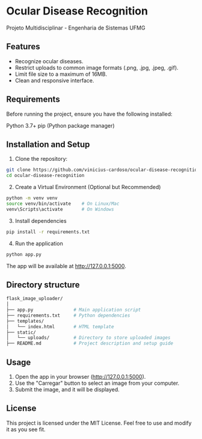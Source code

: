 # Ocular Disease Recognition

Projeto Multidisciplinar - Engenharia de Sistemas UFMG

## Features

- Recognize ocular diseases.
- Restrict uploads to common image formats (.png, .jpg, .jpeg, .gif).
- Limit file size to a maximum of 16MB.
- Clean and responsive interface.

## Requirements

Before running the project, ensure you have the following installed:

Python 3.7+
pip (Python package manager)

## Installation and Setup

1. Clone the repository:

```bash
git clone https://github.com/vinicius-cardoso/ocular-disease-recognition.git
cd ocular-disease-recognition
```

2. Create a Virtual Environment (Optional but Recommended)

```bash
python -m venv venv
source venv/bin/activate    # On Linux/Mac
venv\Scripts\activate       # On Windows
```

3. Install dependencies

```bash
pip install -r requirements.txt
```

4. Run the application

```bash
python app.py
```

The app will be available at http://127.0.0.1:5000.

## Directory structure

```bash
flask_image_uploader/
│
├── app.py               # Main application script
├── requirements.txt     # Python dependencies
├── templates/
│   └── index.html       # HTML template
├── static/
│   └── uploads/         # Directory to store uploaded images
├── README.md            # Project description and setup guide
```

## Usage

1. Open the app in your browser (http://127.0.0.1:5000).
2. Use the "Carregar" button to select an image from your computer.
3. Submit the image, and it will be displayed.

## License

This project is licensed under the MIT License. Feel free to use and modify it as you see fit.